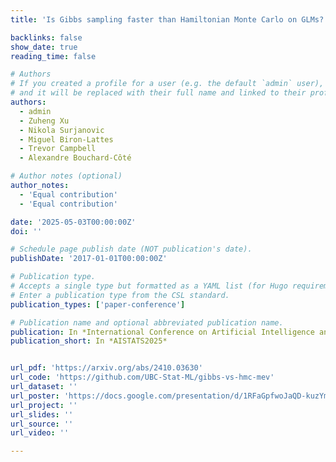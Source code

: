 ```yaml
---
title: 'Is Gibbs sampling faster than Hamiltonian Monte Carlo on GLMs?'

backlinks: false
show_date: true
reading_time: false

# Authors
# If you created a profile for a user (e.g. the default `admin` user), write the username (folder name) here
# and it will be replaced with their full name and linked to their profile.
authors:
  - admin
  - Zuheng Xu
  - Nikola Surjanovic
  - Miguel Biron-Lattes
  - Trevor Campbell
  - Alexandre Bouchard-Côté

# Author notes (optional)
author_notes:
  - 'Equal contribution'
  - 'Equal contribution'

date: '2025-05-03T00:00:00Z'
doi: ''

# Schedule page publish date (NOT publication's date).
publishDate: '2017-01-01T00:00:00Z'

# Publication type.
# Accepts a single type but formatted as a YAML list (for Hugo requirements).
# Enter a publication type from the CSL standard.
publication_types: ['paper-conference']

# Publication name and optional abbreviated publication name.
publication: In *International Conference on Artificial Intelligence and Statistics*
publication_short: In *AISTATS2025*


url_pdf: 'https://arxiv.org/abs/2410.03630'
url_code: 'https://github.com/UBC-Stat-ML/gibbs-vs-hmc-mev'
url_dataset: ''
url_poster: 'https://docs.google.com/presentation/d/1RFaGpfwoJaQD-kuzYmAio-aUzXekZ62760Krq2dpSiQ/edit?usp=sharing'
url_project: ''
url_slides: ''
url_source: ''
url_video: ''

---
```

